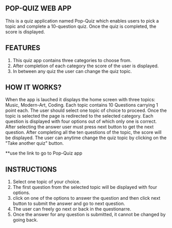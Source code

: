 ## **POP-QUIZ WEB APP**

This is a quiz application named Pop-Quiz which enables users to pick a
topic and complete a 10-question quiz. Once the quiz is completed, the score is
displayed.

## FEATURES

1.  This quiz app contains three categories to choose from.
2.  After completion of each category the score of the user is displayed.
3.  In between any quiz the user can change the quiz topic.

## HOW IT WORKS?

When the app is lauched it displays the home screen with three topics: Music, Modern-Art, Coding.
Each topic contains 10 Questions carrying 1 point each. The user should select one topic of choice to proceed.
Once the topic is selected the page is redirected to the selected category. Each question is displayed with four options out of which only one is correct. After selecting the answer user must press next button to get the next question. After completing all the ten questions of the topic, the score will be displayed.
The user can anytime change the quiz topic by clicking on the "Take another quiz" button.

**use the link to go to Pop-Quiz app 

## INSTRUCTIONS

1.  Select one topic of your choice.
2.  The first question from the selected topic will be displayed with four options.
3.  click on one of the options to answer the question and then click next button to submit the answer and go to next question.
4.  The user can freely go next or back in the questionarre.
5.  Once the answer for any question is submitted, it cannot be changed by going back.